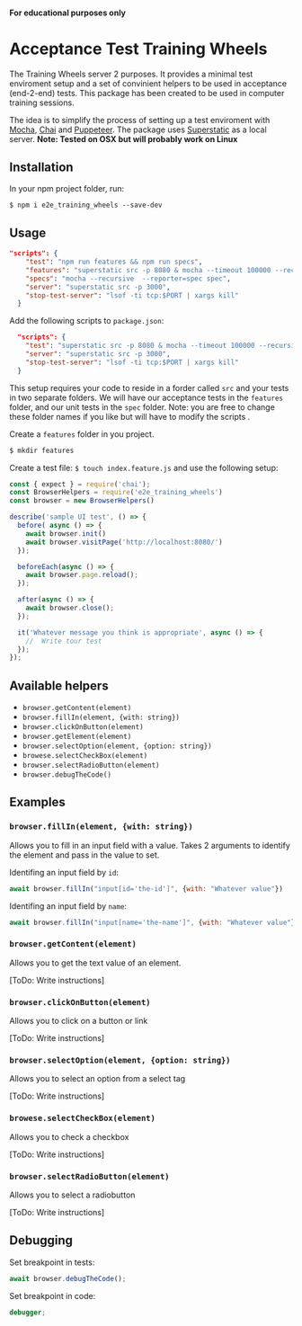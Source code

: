 #### For educational purposes only
# Acceptance Test Training Wheels

The Training Wheels server 2 purposes. It provides a minimal test enviroment setup and a set of convinient helpers to be used in acceptance (end-2-end) tests. This package has been created to be used in computer training sessions.

The idea is to simplify the process of setting up a test enviroment with [Mocha](https://www.npmjs.com/package/mocha), [Chai](https://www.npmjs.com/package/chai) and [Puppeteer](https://www.npmjs.com/package/puppeteer). The package uses [Superstatic](https://www.npmjs.com/package/superstatic) as a local server. **Note: Tested on OSX but will probably work on Linux**

## Installation

In your npm project folder, run:

```
$ npm i e2e_training_wheels --save-dev
```

## Usage



```json
"scripts": {
    "test": "npm run features && npm run specs",
    "features": "superstatic src -p 8080 & mocha --timeout 100000 --recursive  --reporter=spec features ; PORT=8080 npm run stop-test-server ",
    "specs": "mocha --recursive  --reporter=spec spec",
    "server": "superstatic src -p 3000",
    "stop-test-server": "lsof -ti tcp:$PORT | xargs kill"
  }

```

Add the following scripts to `package.json`:

```json
  "scripts": {
    "test": "superstatic src -p 8080 & mocha --timeout 100000 --recursive  --reporter=spec features ; PORT=8080 npm run stop-test-server ",
    "server": "superstatic src -p 3000",
    "stop-test-server": "lsof -ti tcp:$PORT | xargs kill"
  }
```

This setup requires your code to reside in a forder called `src` and your tests in  two separate folders. We will have our acceptance tests in the `features` folder, and our unit tests in the `spec` folder. Note: you are free to change these folder names if you like but will have to modify the scripts .

Create a `features` folder in you project. 

```bash
$ mkdir features
```

Create a test file: `$ touch index.feature.js` and use the following setup:

```javascript
const { expect } = require('chai');
const BrowserHelpers = require('e2e_training_wheels')
const browser = new BrowserHelpers()

describe('sample UI test', () => {
  before( async () => {
    await browser.init()
    await browser.visitPage('http://localhost:8080/')
  });

  beforeEach(async () => {
    await browser.page.reload();
  });

  after(async () => {
    await browser.close();
  });

  it('Whatever message you think is appropriate', async () => {
    //  Write tour test  
  });
});

```

## Available helpers

* `browser.getContent(element)`
* `browser.fillIn(element, {with: string})` 
* `browser.clickOnButton(element)`
* `browser.getElement(element)`
* `browser.selectOption(element, {option: string})`
* `browese.selectCheckBox(element)`
* `browser.selectRadioButton(element)`
* `browser.debugTheCode()`

## Examples

### `browser.fillIn(element, {with: string})` 

Allows you to fill in an input field with a value. Takes 2 arguments to identify the element and pass in the value to set.

Identifing an input field by `id`:

```javascript
await browser.fillIn("input[id='the-id']", {with: "Whatever value"})
```

Identifing an input field by `name`:

```javascript
await browser.fillIn("input[name='the-name']", {with: "Whatever value"})
```

### `browser.getContent(element)`

Allows you to get the text value of an element. 

[ToDo: Write instructions]

### `browser.clickOnButton(element)`

Allows you to click on a button or link

[ToDo: Write instructions]


### `browser.selectOption(element, {option: string})`

Allows you to select an option from a select tag

[ToDo: Write instructions]

### `browese.selectCheckBox(element)`

Allows you to check a checkbox

[ToDo: Write instructions]

### `browser.selectRadioButton(element)`

Allows you to select a radiobutton

[ToDo: Write instructions]

## Debugging

Set breakpoint in tests:

```javascript
await browser.debugTheCode();
```


Set breakpoint in code:

```javascript
debugger;
```